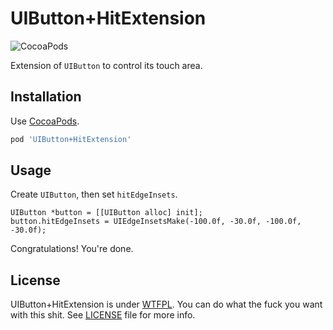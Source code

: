 UIButton+HitExtension
======================

![CocoaPods](https://cocoapod-badges.herokuapp.com/v/UIButton+HitExtension/badge.png)

Extension of `UIButton` to control its touch area.

Installation
------------

Use [CocoaPods](http://cocoapods.org).

```ruby
pod 'UIButton+HitExtension'
```


Usage
-----

Create `UIButton`, then set `hitEdgeInsets`.

```objc
UIButton *button = [[UIButton alloc] init];
button.hitEdgeInsets = UIEdgeInsetsMake(-100.0f, -30.0f, -100.0f, -30.0f);
```

Congratulations! You're done.

License
-------

UIButton+HitExtension is under [WTFPL](http://www.wtfpl.net/). You can do what the fuck you want with this shit. See [LICENSE](LICENSE) file for more info.
